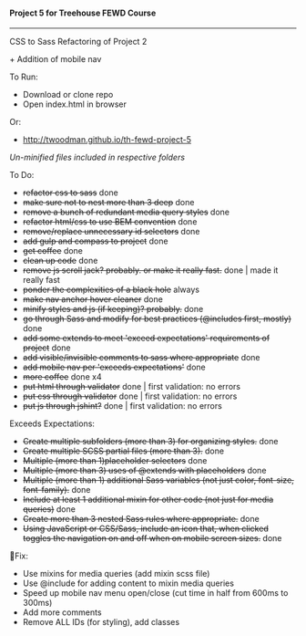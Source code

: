 #### Project 5 for Treehouse FEWD Course
----

CSS to Sass Refactoring of Project 2

\+ Addition of mobile nav


To Run:
- Download or clone repo
- Open index.html in browser


Or:
- http://twoodman.github.io/th-fewd-project-5


*Un-minified files included in respective folders*


To Do:
- ~~refactor css to sass~~ done
- ~~make sure not to nest more than 3 deep~~ done
- ~~remove a bunch of redundant media query styles~~ done
- ~~refactor html/css to use BEM convention~~ done
- ~~remove/replace unnecessary id selectors~~ done
- ~~add gulp and compass to project~~ done
- ~~get coffee~~ done
- ~~clean up code~~ done
- ~~remove js scroll jack? probably. or make it really fast.~~ done | made it really fast
- ~~ponder the complexities of a black hole~~ always
- ~~make nav anchor hover cleaner~~ done
- ~~minify styles and js (if keeping)? probably.~~ done
- ~~go through Sass and modify for best practices (@includes first, mostly)~~ done
- ~~add some extends to meet 'exceed expectations' requirements of project~~ done
- ~~add visible/invisible comments to sass where appropriate~~ done
- ~~add mobile nav per 'exceeds expectations'~~ done
- ~~more coffee~~ done x4
- ~~put html through validator~~ done | first validation: no errors
- ~~put css through validator~~ done | first validation: no errors
- ~~put js through jshint?~~ done | first validation: no errors


Exceeds Expectations:
- ~~Create multiple subfolders (more than 3) for organizing styles.~~ done
- ~~Create multiple SCSS partial files (more than 3).~~ done
- ~~Multiple (more than 1)placeholder selectors~~ done
- ~~Multiple (more than 3) uses of @extends with placeholders~~ done
- ~~Multiple (more than 1) additional Sass variables (not just color, font-size, font-family).~~ done
- ~~Include at least 1 additional mixin for other code (not just for media queries)~~ done
- ~~Create more than 3 nested Sass rules where appropriate.~~ done
- ~~Using JavaScript or CSS/Sass, include an icon that, when clicked toggles the navigation on and off when on mobile screen sizes.~~ done


🔧Fix:
- Use mixins for media queries (add mixin scss file)
- Use \@include for adding content to mixin media queries
- Speed up mobile nav menu open/close (cut time in half from 600ms to 300ms)
- Add more comments
- Remove ALL IDs (for styling), add classes
